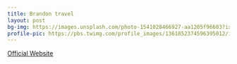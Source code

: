 ```yaml
---
title: Brandon travel
layout: post
bg-img: https://images.unsplash.com/photo-1541028466927-aa1205f96603?ixlib=rb-1.2.1&ixid=MXwxMjA3fDB8MHxwaG90by1wYWdlfHx8fGVufDB8fHw%3D&auto=format&fit=crop&w=1302&q=80
profile-pic: https://pbs.twimg.com/profile_images/1361852374596395012/isM8He5__400x400.jpg
---
```


  <div class="links">
    <a href="https://clicksrv.net/Q" class="btn btn-outline-secondary btn-lg btn-block">Official Website</a>
  </div>
